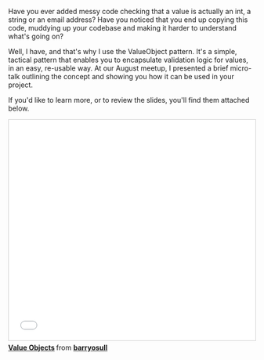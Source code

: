 Have you ever added messy code checking that a value is actually an int, a string or an email address? 
Have you noticed that you end up copying this code, muddying up your codebase and making it harder to understand what's going on? 

Well, I have, and that's why I use the ValueObject pattern. It's a simple, tactical pattern that enables you to encapsulate validation logic for values, in an easy, re-usable way. At our August meetup, I presented a brief micro-talk outlining the concept and showing you how it can be used in your project. 

If you'd like to learn more, or to review the slides, you'll find them attached below.

<iframe src="//www.slideshare.net/slideshow/embed_code/key/BAVpxSavb9icIJ" width="700" height="450" frameborder="0" marginwidth="0" marginheight="0" scrolling="no" style="border:1px solid #CCC; border-width:1px; margin-bottom:5px; max-width: 100%;" allowfullscreen> </iframe> <div style="margin-bottom:5px"> <strong> <a href="//www.slideshare.net/barryosull/value-objects-52211758" title="Value Objects" target="_blank">Value Objects</a> </strong> from <strong><a href="//www.slideshare.net/barryosull" target="_blank">barryosull</a></strong> </div>